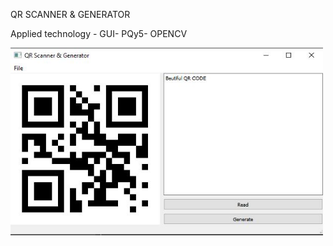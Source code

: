 QR SCANNER & GENERATOR 

Applied  technology  - GUI- PQy5- OPENCV


<img src="https://github.com/proteus21/COMPUTER-VISION/blob/main/9_QR_SCANNER/QRSCANNER.JPG?raw=true" width="500" height ="300">
